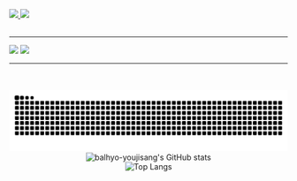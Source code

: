 <a href="https://www.instagram.com/yunjisang_/">
  <img src="https://skillicons.dev/icons?i=instagram">
</a>
<a href="mailto:yjs12180825@gmail.com">
  <img src="https://skillicons.dev/icons?i=gmail">
</a>

<br>
<br>
<hr>
<img src="https://skillicons.dev/icons?i=js,ts,docker,cpp,mysql,linux,spring">
<img src="https://skillicons.dev/icons?i=mongodb,python,postgres,git,go,java,redis">
<hr>
<br>
<br>

<picture>
  <source media="(prefers-color-scheme: dark)" srcset="https://raw.githubusercontent.com/balhyo-younjisang/balhyo-younjisang/output/github-contribution-grid-snake-dark.svg">
  <source media="(prefers-color-scheme: light)" srcset="https://raw.githubusercontent.com/balhyo-younjisang/balhyo-younjisang/output/github-contribution-grid-snake.svg">
  <img alt="github contribution grid snake animation" src="https://raw.githubusercontent.com/balhyo-younjisang/balhyo-younjisang/output/github-contribution-grid-snake.svg">
</picture>

<div style="display:flex; flex-direction:column; align-items:center;">
<img src="https://github-readme-stats.vercel.app/api?username=balhyo-younjisang&show_icons=true&theme=tokyonight" alt="balhyo-youjisang's GitHub stats">
<img src="https://github-readme-stats.vercel.app/api/top-langs/?username=balhyo-younjisang&layout=compact&theme=dracula" alt="Top Langs">
</div>
